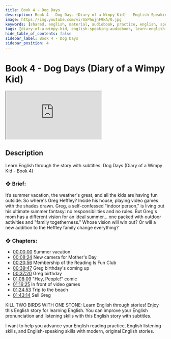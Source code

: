 ```yaml
---
title: Book 4 - Dog Days
description: Book 4 - Dog Days (Diary of a Wimpy Kid) - English Speaking Audiobook
image: https://img.youtube.com/vi/S5PhujnF9kA/0.jpg
keywords: [shared, english, material, audiobook, practice, english, speaking]
tags: [diary-of-a-wimpy-kid, english-speaking-audiobook, learn-english-through-story, practice-english-speaking]
hide_table_of_contents: false
sidebar_label: Book 4 - Dog Days
sidebar_position: 4
---
```


# Book 4 - Dog Days (Diary of a Wimpy Kid)

<div class="video-container">
<iframe src="https://www.youtube.com/embed/S5PhujnF9kA?controls=0" title="YouTube video player"></iframe>
<a href="https://www.youtube.com/watch?v=S5PhujnF9kA" target="_blank"></a>
</div>

## Description

Learn English through the story with subtitles: Dog Days (Diary of a Wimpy Kid - Book 4)

### ❖ Brief: 

It’s summer vacation, the weather's great, and all the kids are having fun outside. So where's Greg Heffley? Inside his house, playing video games with the shades drawn. Greg, a self-confessed "indoor person," is living out his ultimate summer fantasy: no responsibilities and no rules. But Greg's mom has a different vision for an ideal summer... one packed with outdoor activities and "family togetherness." Whose vision will win out? Or will a new addition to the Heffley family change everything?

### ❖ Chapters:
- [00:00:00](https://www.youtube.com/watch?v=S5PhujnF9kA&t=0s) Summer vacation
- [00:08:24](https://www.youtube.com/watch?v=S5PhujnF9kA&t=504s) New camera for Mother's Day
- [00:20:56](https://www.youtube.com/watch?v=S5PhujnF9kA&t=1256s) Membership of the Reading Is Fun Club
- [00:39:47](https://www.youtube.com/watch?v=S5PhujnF9kA&t=2387s) Greg birthday's coming up
- [00:37:20](https://www.youtube.com/watch?v=S5PhujnF9kA&t=2240s) Greg birthday
- [01:08:09](https://www.youtube.com/watch?v=S5PhujnF9kA&t=4089s) "Hey, People!" comic
- [01:16:25](https://www.youtube.com/watch?v=S5PhujnF9kA&t=4585s) In front of video games
- [01:24:53](https://www.youtube.com/watch?v=S5PhujnF9kA&t=5093s) Trip to the beach
- [01:43:14](https://www.youtube.com/watch?v=S5PhujnF9kA&t=6194s) Sell Greg

KILL TWO BIRDS WITH ONE STONE: Learn English through stories! Enjoy this English story for learning English. You can improve your English pronunciation and listening skills with this English story with subtitles.

I want to help you advance your English reading practice, English listening skills, and English-speaking skills with modern, original English stories.